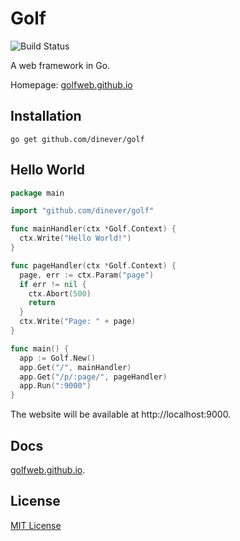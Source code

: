 # Golf

![Build Status](https://img.shields.io/travis/dinever/golf.svg)

A web framework in Go.

Homepage: [golfweb.github.io](http://golfweb.github.io)

## Installation

    go get github.com/dinever/golf

## Hello World

```go
package main

import "github.com/dinever/golf"

func mainHandler(ctx *Golf.Context) {
  ctx.Write("Hello World!")
}

func pageHandler(ctx *Golf.Context) {
  page, err := ctx.Param("page")
  if err != nil {
    ctx.Abort(500)
    return
  }
  ctx.Write("Page: " + page)
}

func main() {
  app := Golf.New()
  app.Get("/", mainHandler)
  app.Get("/p/:page/", pageHandler)
  app.Run(":9000")
}
```

The website will be available at http://localhost:9000.

## Docs

[golfweb.github.io](http://golfweb.github.io).

## License

[MIT License](/LICENSE)

